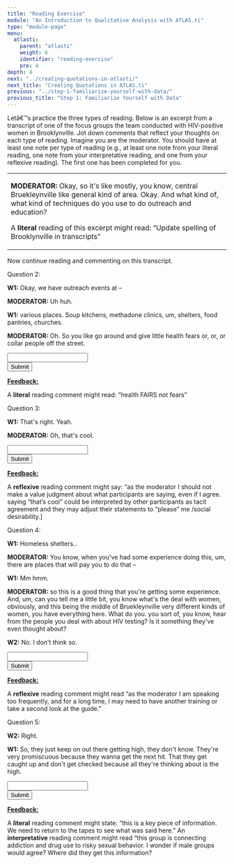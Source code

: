 ```yaml
---
title: "Reading Exercise"
module: "An Introduction to Qualitative Analysis with ATLAS.ti"
type: "module-page"
menu:
  atlasti:
    parent: "atlasti"
    weight: 6
    identifier: "reading-exercise"
    pre: 4
depth: 4
next: "../creating-quotations-in-atlasti/"
next_title: "Creating Quotations in ATLAS.ti"
previous: "../step-1-familiarize-yourself-with-data/"
previous_title: "Step 1: Familiarize Yourself with Data"
---
```

<div class="atlasti"><form method="post" action="."><div class="pageblock"><p>Letâ€™s practice the three types of reading. Below is an excerpt from a transcript of one of the focus groups the team conducted with HIV-positive women in Brooklynville. Jot down comments that reflect your thoughts on each type of reading. Imagine you are the moderator. You should have at least one note per type of reading (e.g., at least one note from your literal reading, one note from your interpretative reading, and one from your reflexive reading). The first one has been completed for you.</p>
</div><div class="pageblock"><table>
<tr>
<td><p><strong>MODERATOR:</strong> Okay, so it's like mostly, you know, central Bruekleynville like general kind of area. Okay. And what kind of, what kind of techniques do you use to do outreach and education?</p>
<p>A <strong>literal</strong> reading of this excerpt might read: “Update spelling of Brooklynville in transcripts”</p>
</td>
</tr>
</table>
<p>Now continue reading and commenting on this transcript.</p>
</div><div class="pageblock"><div class="cases">
<div class="casetitle">
    Question 2:
  </div>
<div class="casecontent">
<div class="casequestion">
<p><strong>W1:</strong> Okay, we have outreach events at –</p>
<p><strong>MODERATOR:</strong> Uh huh.</p>
<p><strong>W1:</strong> various places.  Soup kitchens, methadone clinics, um, shelters, food pantries, churches.</p>
<p><strong>MODERATOR:</strong> Oh. So you like go around and give little health fears or, or, or collar people off the street.</p>
<!-- question is not answerable -->
<!-- -->
<input name="question39" type="text">
<!-- -->
</div><div class="submit-container"><input class="btn btn-info btn-submit-section" type="submit" value="Submit" /></div>
<!-- we want to show the answer no matter what -->
<!-- might be easier to edit question types
    directly since we show answer no matter what -->
<!-- -->
<!-- -->
<!-- -->
<div class="casesanswerdisplay question_response">
<p class="your-answer-feedback"><b><u>Feedback:</u></b></p>
<p></p><p>A <strong>literal</strong> reading comment might read: “health FAIRS not fears”</p>
</div>
</div>
</div>

<div class="cases">
<div class="casetitle">
    Question 3:
  </div>
<div class="casecontent">
<div class="casequestion">
<p><strong>W1:</strong> That's right.  Yeah.</p>
<p><strong>MODERATOR:</strong> Oh, that's cool. </p>
<!-- question is not answerable -->
<!-- -->
<input name="question40" type="text">
<!-- -->
</div><div class="submit-container"><input class="btn btn-info btn-submit-section" type="submit" value="Submit" /></div>
<!-- we want to show the answer no matter what -->
<!-- might be easier to edit question types
    directly since we show answer no matter what -->
<!-- -->
<!-- -->
<!-- -->
<div class="casesanswerdisplay question_response">
<p class="your-answer-feedback"><b><u>Feedback:</u></b></p>
<p></p><p>A <strong>reflexive</strong> reading comment might say: “as the moderator I should not make a value judgment about what participants are saying, even if I agree. saying “that’s cool” could be interpreted by other participants as tacit agreement and they may adjust their statements to “please” me /social desirability.]</p>
</div>
</div>
</div>

<div class="cases">
<div class="casetitle">
    Question 4:
  </div>
<div class="casecontent">
<div class="casequestion">
<p><strong>W1:</strong> Homeless shelters..</p>
<p><strong>MODERATOR:</strong> You know, when you've had some experience doing this, um, there are places that will pay you to do that –</p>
<p><strong>W1:</strong> Mm hmm.</p>
<p><strong>MODERATOR:</strong> so this is a good thing that you're getting some experience.  And, um, can you tell me a little bit, you know what's the deal with women, obviously, and this being the middle of Bruekleynville very different kinds of women, you have everything here.  What do you. you sort of, you know, hear from the people you deal with about HIV testing?  Is it something they've even thought about? </p>
<p><strong>W2:</strong> No. I don't think so.</p>
<!-- question is not answerable -->
<!-- -->
<input name="question41" type="text">
<!-- -->
</div><div class="submit-container"><input class="btn btn-info btn-submit-section" type="submit" value="Submit" /></div>
<!-- we want to show the answer no matter what -->
<!-- might be easier to edit question types
    directly since we show answer no matter what -->
<!-- -->
<!-- -->
<!-- -->
<div class="casesanswerdisplay question_response">
<p class="your-answer-feedback"><b><u>Feedback:</u></b></p>
<p></p><p>A <strong>reflexive</strong> reading comment might read “as the moderator I am speaking too frequently, and for a long time, I may need to have another  training or take a second look at the guide.”</p>
</div>
</div>
</div>

<div class="cases">
<div class="casetitle">
    Question 5:
  </div>
<div class="casecontent">
<div class="casequestion">
<p><strong>W2:</strong> Right.</p>
<p><strong>W1:</strong> So, they just keep on out there getting high, they don't know.  They're very promiscuous because they wanna get the next hit.  That they get caught up and don't get checked because all they're thinking about is the high.</p>
<!-- question is not answerable -->
<!-- -->
<input name="question42" type="text">
<!-- -->
</div><div class="submit-container"><input class="btn btn-info btn-submit-section" type="submit" value="Submit" /></div>
<!-- we want to show the answer no matter what -->
<!-- might be easier to edit question types
    directly since we show answer no matter what -->
<!-- -->
<!-- -->
<!-- -->
<div class="casesanswerdisplay question_response">
<p class="your-answer-feedback"><b><u>Feedback:</u></b></p>
<p></p><p>A <strong>literal</strong> reading comment might state: “this is a key piece of information. We need to return to the tapes to see what was said here.” An <strong>interpretative</strong> reading comment might read “this group is connecting addiction and drug use to risky sexual behavior. I wonder if male groups would agree? Where did they get this information?</p>
</div>
</div>
</div>


</div></form></div>